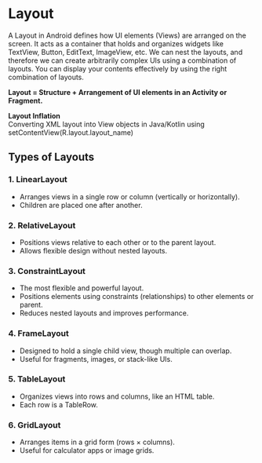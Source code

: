 # Layout
A Layout in Android defines how UI elements (Views) are arranged on the screen. It acts as a container that holds and organizes widgets like TextView, Button, EditText, ImageView, etc.
We can nest the layouts, and therefore we can create arbitrarily complex UIs using a combination of layouts. You can display your contents effectively by using the right combination of layouts.   

**Layout = Structure + Arrangement of UI elements in an Activity or Fragment.**

**Layout Inflation**  
Converting XML layout into View objects in Java/Kotlin using setContentView(R.layout.layout_name)   

## Types of Layouts  
### 1. LinearLayout  
- Arranges views in a single row or column (vertically or horizontally).
- Children are placed one after another.


### 2. RelativeLayout
- Positions views relative to each other or to the parent layout.
- Allows flexible design without nested layouts.

### 3. ConstraintLayout 
- The most flexible and powerful layout.
- Positions elements using constraints (relationships) to other elements or parent.
- Reduces nested layouts and improves performance.


### 4.  FrameLayout
- Designed to hold a single child view, though multiple can overlap.
- Useful for fragments, images, or stack-like UIs.
### 5. TableLayout
- Organizes views into rows and columns, like an HTML table.
- Each row is a TableRow.


### 6. GridLayout 
- Arranges items in a grid form (rows × columns).
- Useful for calculator apps or image grids.

